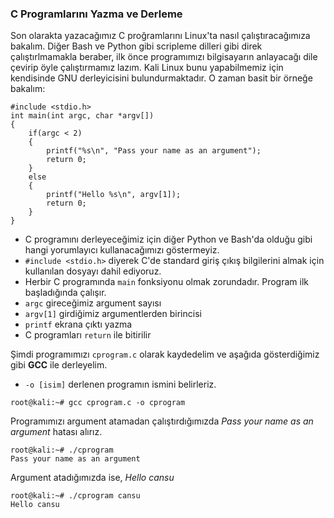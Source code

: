 ### C Programlarını Yazma ve Derleme

Son olarakta yazacağımız C proğramlarını Linux'ta nasıl çalıştıracağımıza bakalım. Diğer Bash ve Python gibi scripleme dilleri gibi direk çalıştırlmamakla beraber, ilk önce programımızı bilgisayarın anlayacağı dile çevirip öyle çalıştırmamız lazım. Kali Linux bunu yapabilmemiz için kendisinde GNU derleyicisini bulundurmaktadır. O zaman basit bir örneğe bakalım:

```ShellSession
#include <stdio.h>
int main(int argc, char *argv[])
{
    if(argc < 2)
    {
        printf("%s\n", "Pass your name as an argument");
        return 0;
    }
    else
    {
        printf("Hello %s\n", argv[1]);
        return 0;
    }
}
```

* C programını derleyeceğimiz için diğer Python ve Bash'da olduğu gibi hangi yorumlayıcı kullanacağımızı göstermeyiz. 
* `#include <stdio.h>` diyerek C'de standard giriş çıkış bilgilerini almak için kullanılan dosyayı dahil ediyoruz.
* Herbir C programında `main` fonksiyonu olmak zorundadır. Program ilk başladığında çalışır.
* `argc` gireceğimiz argument sayısı
* `argv[1]` girdiğimiz argumentlerden birincisi
* `printf` ekrana çıktı yazma
* C programları `return` ile bitirilir

Şimdi programımızı `cprogram.c` olarak kaydedelim ve aşağıda gösterdiğimiz gibi __GCC__ ile derleyelim.
* `-o [isim]` derlenen programın ismini belirleriz.

```ShellSession
root@kali:~# gcc cprogram.c -o cprogram
```

Programımızı argument atamadan çalıştırdığımızda _Pass your name as an argument_ hatası alırız.

```ShellSession
root@kali:~# ./cprogram
Pass your name as an argument
```

Argument atadığımızda ise, _Hello cansu_

```ShellSession
root@kali:~# ./cprogram cansu
Hello cansu
```